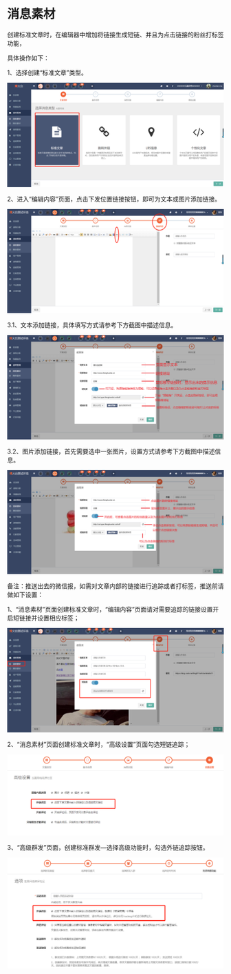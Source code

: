 # 消息素材

创建标准文章时，在编辑器中增加将链接生成短链、并且为点击链接的粉丝打标签功能，

具体操作如下：

1、选择创建“标准文章”类型。

![](/assets/import.png)

2、进入“编辑内容”页面，点击下发位置链接按钮，即可为文本或图片添加链接。

![](/assets/1523953688.jpg)

3.1、文本添加链接，具体填写方式请参考下方截图中描述信息。

![](/assets/1523953958%281%29.jpg)

3.2、图片添加链接，首先需要选中一张图片，设置方式请参考下方截图中描述信息。

![](/assets/1523955364%281%29.jpg)

备注：推送出去的微信报，如需对文章内部的链接进行追踪或者打标签，推送前请做如下设置：

1、“消息素材”页面创建标准文章时，“编辑内容”页面请对需要追踪的链接设置开启短链接并设置相应标签；

![](/assets/1524459974%281%29.jpg)

2、“消息素材”页面创建标准文章时，“高级设置”页面勾选短链追踪；

![](/assets/1524461460%281%29.jpg)

3、“高级群发”页面，创建标准群发—选择高级功能时，勾选外链追踪按钮。

![](/assets/1524461659%281%29.jpg)





